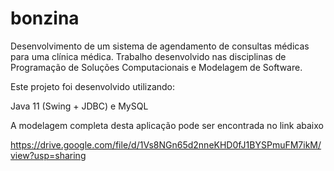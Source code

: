 # bonzina

Desenvolvimento de um sistema de agendamento de consultas médicas para uma clínica médica. 
Trabalho desenvolvido nas disciplinas de Programação de Soluções Computacionais e Modelagem de Software.

Este projeto foi desenvolvido utilizando:

Java 11 (Swing + JDBC) e MySQL



A modelagem completa desta aplicação pode ser encontrada no link abaixo

https://drive.google.com/file/d/1Vs8NGn65d2nneKHD0fJ1BYSPmuFM7ikM/view?usp=sharing
